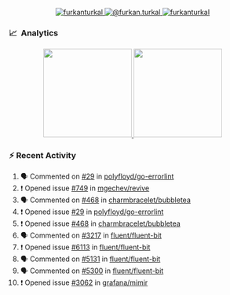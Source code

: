 <p align="center">
  <a href="https://linkedin.com/in/furkanturkal" target="blank">
    <img src="https://img.shields.io/badge/linkedin-%230077B5.svg?&style=for-the-badge&logo=linkedin&logoColor=white" alt="furkanturkal" />
  </a>
  <a href="https://medium.com/@furkan.turkal" target="blank">
    <img src="https://img.shields.io/badge/medium-%2312100E.svg?&style=for-the-badge&logo=medium&logoColor=white" alt="@furkan.turkal" />
  </a>
  <a href="https://twitter.com/furkanturkaI" target="blank">
    <img src="https://img.shields.io/badge/Twitter-1DA1F2?style=for-the-badge&logo=twitter&logoColor=white" alt="furkanturkaI" />
  </a>
</p>

### 📈 &nbsp;Analytics

<p align="center">
  <a href="https://coderstats.net/github/#Dentrax">
    <img height="180em" src="https://github-readme-stats-eight-theta.vercel.app/api?username=Dentrax&show_icons=true&theme=algolia&include_all_commits=true&count_private=true&line_height=26"/>
    <img height="180em" src="https://github-readme-stats-eight-theta.vercel.app/api/top-langs/?username=Dentrax&layout=compact&langs_count=8&theme=algolia&line_height=26"/>
  </a>
</p>

### :zap: Recent Activity

<!--START_SECTION:activity-->
1. 🗣 Commented on [#29](https://github.com/polyfloyd/go-errorlint/issues/29) in [polyfloyd/go-errorlint](https://github.com/polyfloyd/go-errorlint)
2. ❗️ Opened issue [#749](https://github.com/mgechev/revive/issues/749) in [mgechev/revive](https://github.com/mgechev/revive)
3. 🗣 Commented on [#468](https://github.com/charmbracelet/bubbletea/issues/468) in [charmbracelet/bubbletea](https://github.com/charmbracelet/bubbletea)
4. ❗️ Opened issue [#29](https://github.com/polyfloyd/go-errorlint/issues/29) in [polyfloyd/go-errorlint](https://github.com/polyfloyd/go-errorlint)
5. ❗️ Opened issue [#468](https://github.com/charmbracelet/bubbletea/issues/468) in [charmbracelet/bubbletea](https://github.com/charmbracelet/bubbletea)
6. 🗣 Commented on [#3217](https://github.com/fluent/fluent-bit/issues/3217) in [fluent/fluent-bit](https://github.com/fluent/fluent-bit)
7. ❗️ Opened issue [#6113](https://github.com/fluent/fluent-bit/issues/6113) in [fluent/fluent-bit](https://github.com/fluent/fluent-bit)
8. 🗣 Commented on [#5131](https://github.com/fluent/fluent-bit/issues/5131) in [fluent/fluent-bit](https://github.com/fluent/fluent-bit)
9. 🗣 Commented on [#5300](https://github.com/fluent/fluent-bit/issues/5300) in [fluent/fluent-bit](https://github.com/fluent/fluent-bit)
10. ❗️ Opened issue [#3062](https://github.com/grafana/mimir/issues/3062) in [grafana/mimir](https://github.com/grafana/mimir)
<!--END_SECTION:activity-->
